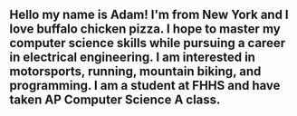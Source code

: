 ## Hello my name is Adam! I'm from New York and I love buffalo chicken pizza. I hope to master my computer science skills while pursuing a career in electrical engineering. I am interested in motorsports, running, mountain biking, and programming. I am a student at FHHS and have taken AP Computer Science A class.

<!--
**AdamKarbowski/AdamKarbowski** is a ✨ _special_ ✨ repository because its `README.md` (this file) appears on your GitHub profile.

Here are some ideas to get you started:

- 🔭 I’m currently working on ...
- 🌱 I’m currently learning ...
- 👯 I’m looking to collaborate on ...
- 🤔 I’m looking for help with ...
- 💬 Ask me about ...
- 📫 How to reach me: ...
- 😄 Pronouns: ...
- ⚡ Fun fact: ...
-->
